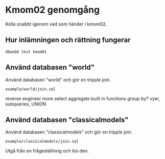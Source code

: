 Kmom02 genomgång
=========================

Kolla snabbt igenom vad som händer i kmom02.


Hur inlämningen och rättning fungerar
-------------------------

`dbwebb test kmom01`


Använd databasen "world"
-------------------------

Använd databasen "world" och gör en tripple join.

`example/world/join.sql`

reverse engineer
more select
aggregate
built in functions
group by?
vyer, subqueries, UNION



Använd databasen "classicalmodels"
-------------------------

Använd databasen "classicalmodels" och gör en tripple join.

`example/classicalmodels/join.sql`

Utgå från en frågeställning och lös den.
